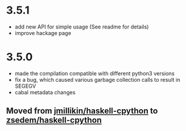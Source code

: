 # 3.5.1

* add new API for simple usage (See readme for details)
* improve hackage page

# 3.5.0

* made the compilation compatible with different python3 versions
* fix a bug, which caused various garbage collection calls to result in SEGEGV
* cabal metadata changes

## Moved from [jmillikin/haskell-cpython](https://github.com/jmillikin/haskell-cpython) to [zsedem/haskell-cpython](https://github.com/zsedem/haskell-cpython)
